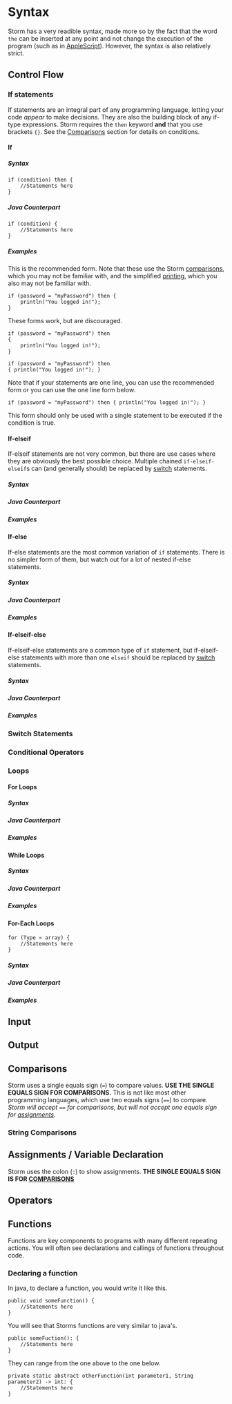 # Syntax

Storm has a very readible syntax, made more so by the fact that the word `the` can be inserted at any point and not change the execution of the program (such as in [AppleScript](https://developer.apple.com/library/content/documentation/AppleScript/Conceptual/AppleScriptX/AppleScriptX.html)). However, the syntax is also relatively strict.

## Control Flow

### If statements
If statements are an integral part of any programming language, letting your code *appear* to make decisions. They are also the building block of any if-type expressions. Storm requires the `then` keyword **and** that you use brackets `{}`. See the [Comparisons](#comparisons) section for details on conditions.
#### If
##### Syntax
```
if (condition) then {
    //Statements here
}
```
##### Java Counterpart
```
if (condition) {
    //Statements here
}
```
##### Examples
This is the recommended form. Note that these use the Storm [comparisons](#comparisons), which you may not be familiar with, and the simplified [printing](#printing), which you also may not be familiar with.
```
if (password = "myPassword") then {
    println("You logged in!");
}
```

These forms work, but are discouraged.
```
if (password = "myPassword") then
{
    println("You logged in!");
}
```
```
if (password = "myPassword") then
{ println("You logged in!"); }
```

Note that if your statements are one line, you can use the recommended form or you can use the one line form below.
```
if (password = "myPassword") then { println("You logged in!"); }
```
This form should only be used with a single statement to be executed if the condition is true.
#### If-elseif
If-elseif statements are not very common, but there are use cases where they are obviously the best possible choice. Multiple chained `if-elseif-elseif`s can (and generally should) be replaced by [switch](#switch-statements) statements.
##### Syntax
##### Java Counterpart
##### Examples
#### If-else
If-else statements are the most common variation of `if` statements. There is no simpler form of them, but watch out for a lot of nested if-else statements.
##### Syntax
##### Java Counterpart
##### Examples
#### If-elseif-else
If-elseif-else statements are a common type of `if` statement, but if-elseif-else statements with more than one `elseif` should be replaced by [switch](#switch-statements) statements.
##### Syntax
##### Java Counterpart
##### Examples
### Switch Statements
### Conditional Operators
### Loops
#### For Loops
##### Syntax
##### Java Counterpart
##### Examples
#### While Loops
##### Syntax
##### Java Counterpart
##### Examples
#### For-Each Loops
```
for (Type » array) {
    //Statements here
}
```
##### Syntax
##### Java Counterpart
##### Examples
## Input
## Output
## Comparisons
Storm uses a single equals sign (`=`) to compare values. **USE THE SINGLE EQUALS SIGN FOR COMPARISONS.** This is not like most other programming languages, which use two equals signs (`==`) to compare. *Storm will accept `==` for comparisons, but will not accept one equals sign for [assignments](#assignments).*
### String Comparisons
## Assignments / Variable Declaration
Storm uses the colon (`:`) to show assignments. **THE SINGLE EQUALS SIGN IS FOR [COMPARISONS](#comparisons)**
## Operators
## Functions
Functions are key components to programs with many different repeating actions. You will often see declarations and callings of functions throughout code.
### Declaring a function
In java, to declare a function, you would write it like this.
```
public void someFunction() {
    //Statements here
}
```
You will see that Storms functions are very similar to java's.
```
public someFuction(): {
    //Statements here
}
```
They can range from the one above to the one below.
```
private static abstract otherFunction(int parameter1, String parameter2) -> int: {
    //Statements here
}
```
